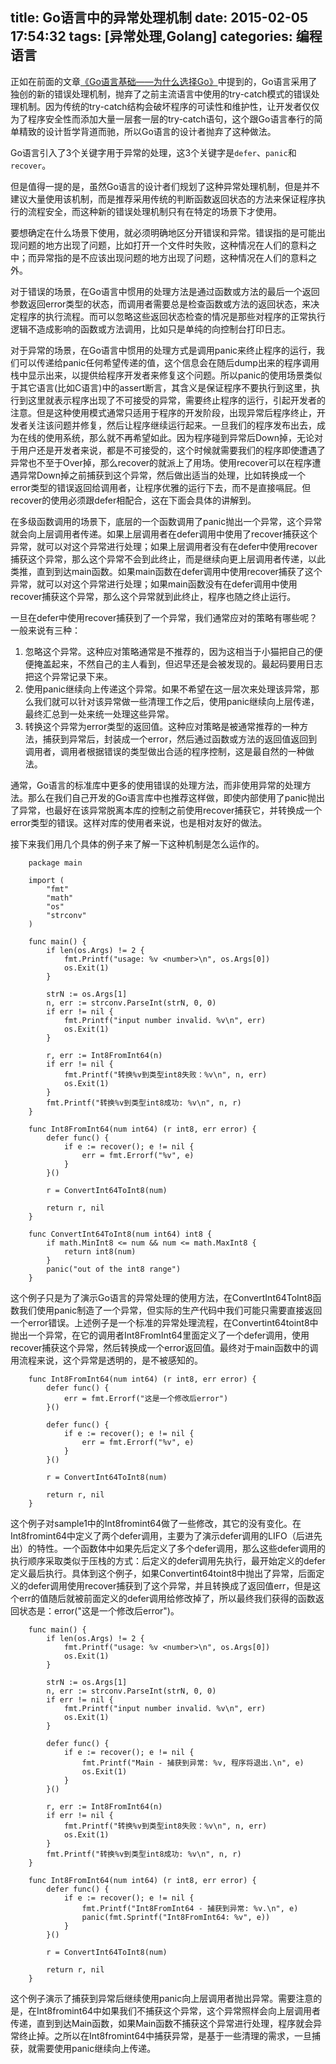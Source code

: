 title: Go语言中的异常处理机制
date: 2015-02-05 17:54:32
tags: [异常处理,Golang]
categories: 编程语言
---
正如在前面的文章[《Go语言基础——为什么选择Go》](/2014/10/13/Go语言基础——为什么选择Go？)中提到的，Go语言采用了独创的新的错误处理机制，抛弃了之前主流语言中使用的try-catch模式的错误处理机制。因为传统的try-catch结构会破坏程序的可读性和维护性，让开发者仅仅为了程序安全性而添加大量一层套一层的try-catch语句，这个跟Go语言奉行的简单精致的设计哲学背道而驰，所以Go语言的设计者抛弃了这种做法。

Go语言引入了3个关键字用于异常的处理，这3个关键字是`defer`、`panic`和`recover`。

但是值得一提的是，虽然Go语言的设计者们规划了这种异常处理机制，但是并不建议大量使用该机制，而是推荐采用传统的判断函数返回状态的方法来保证程序执行的流程安全，而这种新的错误处理机制只有在特定的场景下才使用。

要想确定在什么场景下使用，就必须明确地区分开错误和异常。错误指的是可能出现问题的地方出现了问题，比如打开一个文件时失败，这种情况在人们的意料之中；而异常指的是不应该出现问题的地方出现了问题，这种情况在人们的意料之外。

对于错误的场景，在Go语言中惯用的处理方法是通过函数或方法的最后一个返回参数返回error类型的状态，而调用者需要总是检查函数或方法的返回状态，来决定程序的执行流程。而可以忽略这些返回状态检查的情况是那些对程序的正常执行逻辑不造成影响的函数或方法调用，比如只是单纯的向控制台打印日志。

对于异常的场景，在Go语言中惯用的处理方式是调用panic来终止程序的运行，我们可以传递给panic任何希望传递的值，这个信息会在随后dump出来的程序调用栈中显示出来，以提供给程序开发者来修复这个问题。所以panic的使用场景类似于其它语言(比如C语言)中的assert断言，其含义是保证程序不要执行到这里，执行到这里就表示程序出现了不可接受的异常，需要终止程序的运行，引起开发者的注意。但是这种使用模式通常只适用于程序的开发阶段，出现异常后程序终止，开发者关注该问题并修复，然后让程序继续运行起来。一旦我们的程序发布出去，成为在线的使用系统，那么就不再希望如此。因为程序碰到异常后Down掉，无论对于用户还是开发者来说，都是不可接受的，这个时候就需要我们的程序即使遭遇了异常也不至于Over掉，那么recover的就派上了用场。使用recover可以在程序遭遇异常Down掉之前捕获到这个异常，然后做出适当的处理，比如转换成一个error类型的错误返回给调用者，让程序优雅的运行下去，而不是直接嗝屁。但recover的使用必须跟defer相配合，这在下面会具体的讲解到。

在多级函数调用的场景下，底层的一个函数调用了panic抛出一个异常，这个异常就会向上层调用者传递。如果上层调用者在defer调用中使用了recover捕获这个异常，就可以对这个异常进行处理；如果上层调用者没有在defer中使用recover捕获这个异常，那么这个异常不会到此终止，而是继续向更上层调用者传递，以此类推，直到到达main函数。如果main函数在defer调用中使用recover捕获了这个异常，就可以对这个异常进行处理；如果main函数没有在defer调用中使用recover捕获这个异常，那么这个异常就到此终止，程序也随之终止运行。

一旦在defer中使用recover捕获到了一个异常，我们通常应对的策略有哪些呢？一般来说有三种：
1. 忽略这个异常。这种应对策略通常是不推荐的，因为这相当于小猫把自己的便便掩盖起来，不然自己的主人看到，但迟早还是会被发现的。最起码要用日志把这个异常记录下来。
2. 使用panic继续向上传递这个异常。如果不希望在这一层次来处理该异常，那么我们就可以针对该异常做一些清理工作之后，使用panic继续向上层传递，最终汇总到一处来统一处理这些异常。
3. 转换这个异常为error类型的返回值。这种应对策略是被通常推荐的一种方法，捕获到异常后，封装成一个error，然后通过函数或方法的返回值返回到调用者，调用者根据错误的类型做出合适的程序控制，这是最自然的一种做法。

通常，Go语言的标准库中更多的使用错误的处理方法，而非使用异常的处理方法。那么在我们自己开发的Go语言库中也推荐这样做，即使内部使用了panic抛出了异常，也最好在该异常脱离本库的控制之前使用recover捕获它，并转换成一个error类型的错误。这样对库的使用者来说，也是相对友好的做法。

接下来我们用几个具体的例子来了解一下这种机制是怎么运作的。

        package main

        import (
            "fmt"
            "math"
            "os"
            "strconv"
        )

        func main() {
            if len(os.Args) != 2 {
                fmt.Printf("usage: %v <number>\n", os.Args[0])
                os.Exit(1)
            }

            strN := os.Args[1]
            n, err := strconv.ParseInt(strN, 0, 0)
            if err != nil {
                fmt.Printf("input number invalid. %v\n", err)
                os.Exit(1)
            }

            r, err := Int8FromInt64(n)
            if err != nil {
                fmt.Printf("转换%v到类型int8失败：%v\n", n, err)
                os.Exit(1)
            }
            fmt.Printf("转换%v到类型int8成功: %v\n", n, r)
        }

        func Int8FromInt64(num int64) (r int8, err error) {
            defer func() {
                if e := recover(); e != nil {
                    err = fmt.Errorf("%v", e)
                }
            }()

            r = ConvertInt64ToInt8(num)

            return r, nil
        }

        func ConvertInt64ToInt8(num int64) int8 {
            if math.MinInt8 <= num && num <= math.MaxInt8 {
                return int8(num)
            }
            panic("out of the int8 range")
        }

这个例子只是为了演示Go语言的异常处理的使用方法，在ConvertInt64ToInt8函数我们使用panic制造了一个异常，但实际的生产代码中我们可能只需要直接返回一个error错误。上述例子是一个标准的异常处理流程，在Convertint64toint8中抛出一个异常，在它的调用者Int8FromInt64里面定义了一个defer调用，使用recover捕获这个异常，然后转换成一个error返回值。最终对于main函数中的调用流程来说，这个异常是透明的，是不被感知的。


        func Int8FromInt64(num int64) (r int8, err error) {
            defer func() {
                err = fmt.Errorf("这是一个修改后error")
            }()

            defer func() {
                if e := recover(); e != nil {
                    err = fmt.Errorf("%v", e)
                }
            }()

            r = ConvertInt64ToInt8(num)

            return r, nil
        }

这个例子对sample1中的Int8fromint64做了一些修改，其它的没有变化。在Int8fromint64中定义了两个defer调用，主要为了演示defer调用的LIFO（后进先出）的特性。一个函数体中如果先后定义了多个defer调用，那么这些defer调用的执行顺序采取类似于压栈的方式：后定义的defer调用先执行，最开始定义的defer定义最后执行。具体到这个例子，如果Convertint64toint8中抛出了异常，后面定义的defer调用使用recover捕获到了这个异常，并且转换成了返回值err，但是这个err的值随后就被前面定义的defer调用给修改掉了，所以最终我们获得的函数返回状态是：error("这是一个修改后error")。


        func main() {
            if len(os.Args) != 2 {
                fmt.Printf("usage: %v <number>\n", os.Args[0])
                os.Exit(1)
            }

            strN := os.Args[1]
            n, err := strconv.ParseInt(strN, 0, 0)
            if err != nil {
                fmt.Printf("input number invalid. %v\n", err)
                os.Exit(1)
            }

            defer func() {
                if e := recover(); e != nil {
                    fmt.Printf("Main - 捕获到异常: %v, 程序将退出.\n", e)
                    os.Exit(1)
                }
            }()

            r, err := Int8FromInt64(n)
            if err != nil {
                fmt.Printf("转换%v到类型int8失败：%v\n", n, err)
                os.Exit(1)
            }
            fmt.Printf("转换%v到类型int8成功: %v\n", n, r)
        }

        func Int8FromInt64(num int64) (r int8, err error) {
            defer func() {
                if e := recover(); e != nil {
                    fmt.Printf("Int8FromInt64 - 捕获到异常: %v.\n", e)
                    panic(fmt.Sprintf("Int8FromInt64: %v", e))
                }
            }()

            r = ConvertInt64ToInt8(num)

            return r, nil
        }


这个例子演示了捕获到异常后继续使用panic向上层调用者抛出异常。需要注意的是，在Int8fromint64中如果我们不捕获这个异常，这个异常照样会向上层调用者传递，直到到达Main函数，如果Main函数不捕获这个异常进行处理，程序就会异常终止掉。之所以在Int8fromint64中捕获异常，是基于一些清理的需求，一旦捕获，就需要使用panic继续向上传递。

